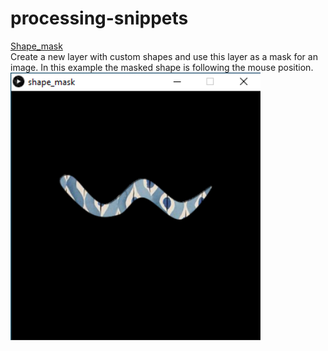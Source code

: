 # processing-snippets

[Shape_mask](shape_mask/)<br>
Create a new layer with custom shapes and use this layer as a mask for an image. In this example the masked shape is following the mouse position.<br>
<img src="shape_mask/screenshot.png" width="400" alt="shape_mask example" />

